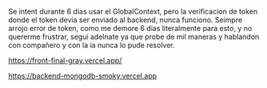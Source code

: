 Se intent durante 6 dias usar el GlobalContext, pero la verificacion de token donde el token devia ser enviado al backend, nunca funciono. Seimpre arrojo error de token, como me demore 6 dias literalmente para esto, y no quererme frustrar, segui adelnate ya que probe de mil maneras y hablandon con compañero y con la ia nunca lo pude resolver.



https://front-final-gray.vercel.app/

https://backend-mongodb-smoky.vercel.app